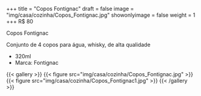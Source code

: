 +++
title = "Copos Fontignac"
draft = false
image = "img/casa/cozinha/Copos_Fontignac.jpg"
showonlyimage = false
weight = 1
+++
<span class="price">R$ 80</span>
<!--more-->

Copos Fontignac	

Conjunto de 4 copos para água, whisky, de alta qualidade

- 320ml
- Marca: Fontignac


{{< gallery >}}
{{< figure src="img/casa/cozinha/Copos_Fontignac.jpg" >}}
{{< figure src="img/casa/cozinha/Copos_Fontignac1.jpg" >}}
{{< /gallery >}}

